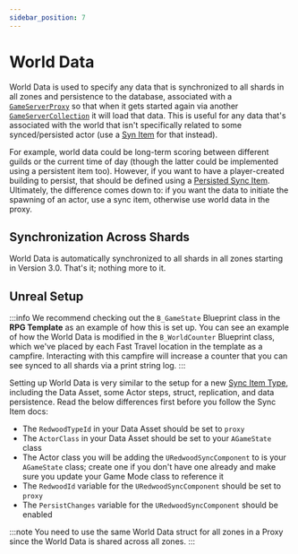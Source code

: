 ```yaml
---
sidebar_position: 7
---
```


# World Data

World Data is used to specify any data that is synchronized to all shards in all zones and persistence to the database, associated with a [`GameServerProxy`](../architecture/game-servers.md#gameserverproxy) so that when it gets started again via another [`GameServerCollection`](../architecture/game-servers.md#gameservercollection) it will load that data. This is useful for any data that's associated with the world that isn't specifically related to some synced/persisted actor (use a [Syn Item](./sync-items.md) for that instead).

For example, world data could be long-term scoring between different guilds or the current time of day (though the latter could be implemented using a persistent item too). However, if you want to have a player-created building to persist, that should be defined using a [Persisted Sync Item](./sync-items.md#persistent-items). Ultimately, the difference comes down to: if you want the data to initiate the spawning of an actor, use a sync item, otherwise use world data in the proxy.

## Synchronization Across Shards

World Data is automatically synchronized to all shards in all zones starting in Version 3.0. That's it; nothing more to it.

## Unreal Setup

:::info
We recommend checking out the `B_GameState` Blueprint class in the **RPG Template** as an example of how this is set up. You can see an example of how the World Data is modified in the `B_WorldCounter` Blueprint class, which we've placed by each Fast Travel location in the template as a campfire. Interacting with this campfire will increase a counter that you can see synced to all shards via a print string log.
:::

Setting up World Data is very similar to the setup for a new [Sync Item Type](./sync-items.md#unreal), including the Data Asset, some Actor steps, struct, replication, and data persistence. Read the below differences first before you follow the Sync Item docs:

- The `RedwoodTypeId` in your Data Asset should be set to `proxy`
- The `ActorClass` in your Data Asset should be set to your `AGameState` class
- The Actor class you will be adding the `URedwoodSyncComponent` to is your `AGameState` class; create one if you don't have one already and make sure you update your Game Mode class to reference it
- The `RedwoodId` variable for the `URedwoodSyncComponent` should be set to `proxy`
- The `PersistChanges` variable for the `URedwoodSyncComponent` should be enabled

:::note
You need to use the same World Data struct for all zones in a Proxy since the World Data is shared across all zones.
:::
